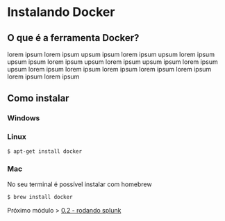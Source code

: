 # Instalando Docker
## O que é a ferramenta Docker?
lorem ipsum lorem ipsum upsum ipsum lorem ipsum upsum lorem ipsum upsum ipsum lorem ipsum upsum lorem ipsum upsum ipsum lorem ipsum upsum lorem ipsum lorem ipsum lorem ipsum lorem ipsum lorem ipsum lorem ipsum lorem ipsum 

## Como instalar
### Windows

### Linux

```sh
$ apt-get install docker
```

### Mac
No seu terminal é possível instalar com homebrew
  ```sh
  $ brew install docker
  ```


  Próximo módulo > [0.2 - rodando splunk](./modulos/0/02-rodando-o-splunk.md)